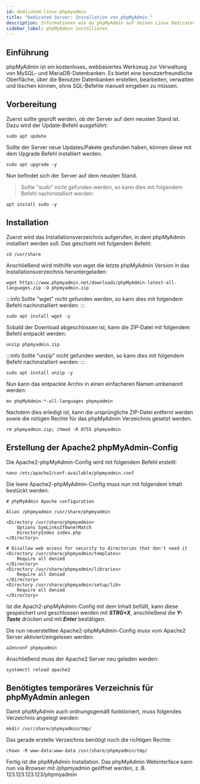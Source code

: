 ```yaml
---
id: dedicated-linux-phpmyadmin
title: "Dedicated Server: Installation von phpMyAdmin "
description: Informationen wie du phpMyAdmin auf deinen Linux Dedicated Server von ZAP-Hosting installieren und einrichten kannst - ZAP-Hosting.com Dokumentation
sidebar_label: phpMyAdmin installieren
---
```



## Einführung

phpMyAdmin ist ein kostenloses, webbasiertes Werkzeug zur Verwaltung von MySQL- und MariaDB-Datenbanken. Es bietet eine benutzerfreundliche Oberfläche, über die Benutzer Datenbanken erstellen, bearbeiten, verwalten und löschen können, ohne SQL-Befehle manuell eingeben zu müssen. 

## Vorbereitung

Zuerst sollte geprüft werden, ob der Server auf dem neusten Stand ist. 
Dazu wird der Update-Befehl ausgeführt: 

```
sudo apt update
```
Sollte der Server neue Updates/Pakete geufunden haben, können diese mit dem Upgrade Befehl installiert werden. 
```
sudo apt upgrade -y
```
Nun befindet sich der Server auf dem neusten Stand. 


>Sollte "sudo" nicht gefunden werden, so kann dies mit folgendem Befehl nachinstalliert werden: 
```
apt install sudo -y
```

## Installation

Zuerst wird das Installationsverzeichnis aufgerufen, in dem phpMyAdmin installiert werden soll. 
Das geschieht mit folgendem Befehl: 

```
cd /usr/share
```
Anschließend wird mithilfe von wget die letzte phpMyAdmin Version in das Installationsverzeichnis heruntergeladen:
```
wget https://www.phpmyadmin.net/downloads/phpMyAdmin-latest-all-languages.zip -O phpmyadmin.zip
```
:::info
Sollte "wget" nicht gefunden werden, so kann dies mit folgendem Befehl nachinstalliert werden: 
:::
```
sudo apt install wget -y
```
Sobald der Download abgeschlossen ist, kann die ZIP-Datei mit folgendem Befehl entpackt werden: 
```
unzip phpmyadmin.zip
```
:::info
Sollte "unzip" nicht gefunden werden, so kann dies mit folgendem Befehl nachinstalliert werden: 
:::
```
sudo apt install unzip -y
```
Nun kann das entpackte Archiv in einen einfacheren Namen umbenannt werden: 
```
mv phpMyAdmin-*-all-languages phpmyadmin
```
Nachdem dies erledigt ist, kann die ursprüngliche ZIP-Datei entfernt werden sowie die nötigen Rechte für das phpMyAdmin Verzeichnis gesetzt werden. 
```
rm phpmyadmin.zip; chmod -R 0755 phpmyadmin
```

## Erstellung der Apache2 phpMyAdmin-Config

Die Apache2-phpMyAdmin-Config wird mit folgendem Befehl erstellt:

```
nano /etc/apache2/conf-available/phpmyadmin.conf
```
Die leere Apache2-phpMyAdmin-Config muss nun mit folgendem Inhalt bestückt werden: 
```
# phpMyAdmin Apache configuration

Alias /phpmyadmin /usr/share/phpmyadmin

<Directory /usr/share/phpmyadmin>
    Options SymLinksIfOwnerMatch
    DirectoryIndex index.php
</Directory>

# Disallow web access for security to directories that don't need it
<Directory /usr/share/phpmyadmin/templates>
    Require all denied
</Directory>
<Directory /usr/share/phpmyadmin/libraries>
    Require all denied
</Directory>
<Directory /usr/share/phpmyadmin/setup/lib>
    Require all denied
</Directory>
```
Ist die Apach2-phpMyAdmin-Config mit dem Inhalt befüllt, kann diese gespeichert und geschlossen werden mit ***STRG+X***, anschließend die ***Y-Taste*** drücken und mit ***Enter*** bestätigen.

Die nun neuerstelltee Apache2-phpMyAdmin-Config muss vom Apache2 Server aktiviert/eingelesen werden:

```
a2enconf phpmyadmin
```
Anschließend muss der Apache2 Server neu geladen werden: 
```
systemctl reload apache2
```

## Benötigtes temporäres Verzeichnis für phpMyAdmin anlegen

Damit phpMyAdmin auch ordnungsgemäß funktioniert, muss folgendes Verzeichnis angelegt werden:
```
mkdir /usr/share/phpmyadmin/tmp/
```
Das gerade erstelle Verzeichnis benötigt noch die richtigen Rechte:
```
chown -R www-data:www-data /usr/share/phpmyadmin/tmp/
```
Fertig ist die phpMyAdmin Installation. Das phpMyAdmin Webinterface kann nun via Browser mit /phpmyadmin geöffnet werden, z. B. 123.123.123.123/phpmyadmin
